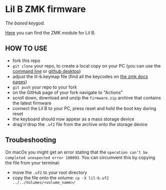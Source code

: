 # Lil B ZMK firmware

_The based keygod._

[Here](https://github.com/kilipan/zmk-keyboards-lil-B) you can find the ZMK module for Lil B.

## HOW TO USE

- fork this repo
- `git clone` your repo, to create a local copy on your PC (you can use the [command line](https://www.atlassian.com/git/tutorials) or [github desktop](https://desktop.github.com/))
- adjust the lil-b.keymap file (find all the keycodes on [the zmk docs pages](https://zmk.dev/docs/codes/))
- `git push` your repo to your fork
- on the GitHub page of your fork navigate to "Actions"
- scroll down, download and unzip the `firmware.zip` archive that contains the latest firmware
- connect the Lil B to your PC, press reset and hold the boot key during reset
- the keyboard should now appear as a mass storage device
- drag'n'drop the `.uf2` file from the archive onto the storage device

## Troubeshooting

On macOs you might get an error stating that the `operation can’t be completed unexpected error 100093`. You can circumvent this by copying the file from your terminal:

- move the `.uf2` to your root directory
- copy the file onto the volume: `cp -X lil-b.uf2 ../../Volumes/<volume_name>/`
